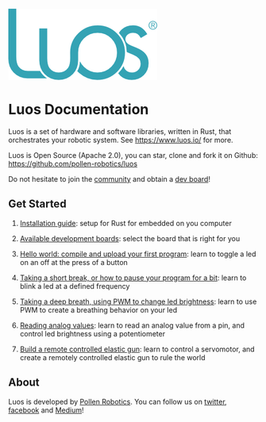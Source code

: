 ![](/assets/luos-logo.png)

# Luos Documentation
Luos is a set of hardware and software libraries, written in Rust, that orchestrates your robotic system. See https://www.luos.io/ for more.

Luos is Open Source (Apache 2.0), you can star, clone and fork it on Github: https://github.com/pollen-robotics/luos

Do not hesitate to join the [community](https://www.luos.io/#pricing) and obtain a [dev board](https://www.luos.io/products/)!

## Get Started

1. [Installation guide](/installation_guide/README.md): setup for Rust for embedded on you computer

2. [Available development boards](/tutorials/00_development_boards.md): select the board that is right for you

3. [Hello world: compile and upload your first program](/tutorials/01_your_first_program.md): learn to toggle a led on an off at the press of a button

4. [Taking a short break, or how to pause your program for a bit](/tutorials/02_blink_an_led.md): learn to blink a led at a defined frequency

5. [Taking a deep breath, using PWM to change led brightness](/tutorials/03_led_brightness_with_pwm.md): learn to use PWM to create a breathing behavior on your led

6. [Reading analog values](/tutorials/04_led_brightness_via_potentiometer.md): learn to read an analog value from a pin, and control led brightness using a potentiometer

7. [Build a remote controlled elastic gun](/tutorials/05_servo_control_via_potentiometer.md): learn to control a servomotor, and create a remotely controlled elastic gun to rule the world

## About
Luos is developed by [Pollen Robotics](https://www.pollen-robotics.com/).
You can follow us on [twitter](https://twitter.com/pollenrobotics), [facebook](https://www.facebook.com/pollenrobotics/) and [Medium](https://medium.com/pollenrobotics)!
